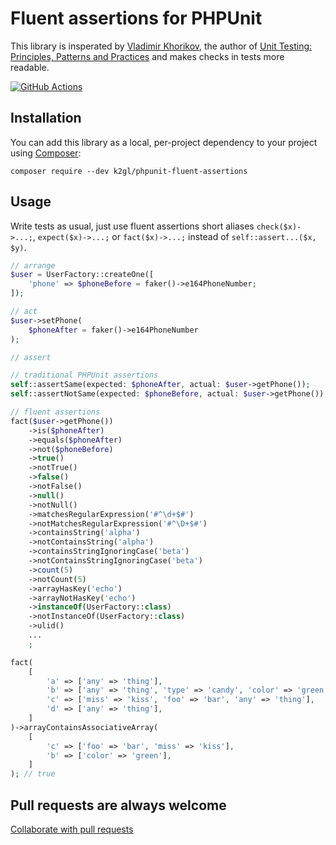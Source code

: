 # Fluent assertions for PHPUnit

This library is insperated by [Vladimir Khorikov](https://enterprisecraftsmanship.com/), the author
of [Unit Testing: Principles, Patterns and Practices](https://enterprisecraftsmanship.com/book-amazon) and makes checks in tests more readable.

[![GitHub Actions](https://github.com/k2gl/phpunit-fluent-assertions/workflows/CI/badge.svg)](https://github.com/k2gl/phpunit-fluent-assertions/actions?workflow=CI)

## Installation

You can add this library as a local, per-project dependency to your project using [Composer](https://getcomposer.org/):

```
composer require --dev k2gl/phpunit-fluent-assertions
```

## Usage
Write tests as usual, just use fluent assertions short aliases ``` check($x)->...; ```, ``` expect($x)->...; ``` or ``` fact($x)->...; ```  instead of ```self::assert...($x, $y)```.

```php
// arrange
$user = UserFactory::createOne([
    'phone' => $phoneBefore = faker()->e164PhoneNumber;
]);

// act
$user->setPhone(
    $phoneAfter = faker()->e164PhoneNumber
);

// assert

// traditional PHPUnit assertions
self::assertSame(expected: $phoneAfter, actual: $user->getPhone());
self::assertNotSame(expected: $phoneBefore, actual: $user->getPhone());

// fluent assertions
fact($user->getPhone())
    ->is($phoneAfter)
    ->equals($phoneAfter)
    ->not($phoneBefore)
    ->true()
    ->notTrue()
    ->false()
    ->notFalse()
    ->null()
    ->notNull()
    ->matchesRegularExpression('#^\d+$#')
    ->notMatchesRegularExpression('#^\D+$#')
    ->containsString('alpha')
    ->notContainsString('alpha')
    ->containsStringIgnoringCase('beta')
    ->notContainsStringIgnoringCase('beta')
    ->count(5)
    ->notCount(5)
    ->arrayHasKey('echo')
    ->arrayNotHasKey('echo')
    ->instanceOf(UserFactory::class)
    ->notInstanceOf(UserFactory::class)
    ->ulid()
    ...
    ;

fact(
    [
        'a' => ['any' => 'thing'],
        'b' => ['any' => 'thing', 'type' => 'candy', 'color' => 'green'],
        'c' => ['miss' => 'kiss', 'foo' => 'bar', 'any' => 'thing'],
        'd' => ['any' => 'thing'],
    ]
)->arrayContainsAssociativeArray(
    [
        'c' => ['foo' => 'bar', 'miss' => 'kiss'],
        'b' => ['color' => 'green'],
    ]
); // true

```

## Pull requests are always welcome
[Collaborate with pull requests](https://docs.github.com/en/pull-requests/collaborating-with-pull-requests/proposing-changes-to-your-work-with-pull-requests/creating-a-pull-request)

